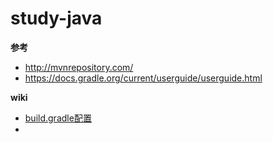 # study-java
**参考**  
* http://mvnrepository.com/
* https://docs.gradle.org/current/userguide/userguide.html

**wiki**  
* [build.gradle配置](https://github.com/nonelittlesong/study-java/wiki/build.gradle)
* 
